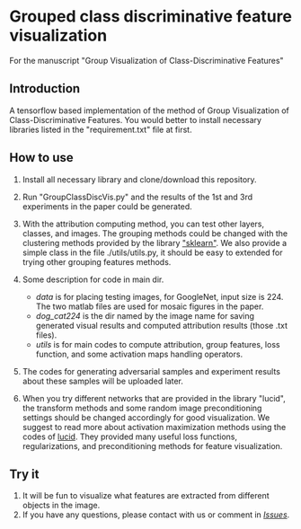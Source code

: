 # Grouped class discriminative feature visualization
For the manuscript "Group Visualization of Class-Discriminative Features"

## Introduction
A tensorflow based implementation of the method of Group Visualization of Class-Discriminative Features.
You would better to install necessary libraries listed in the "requirement.txt" file at first.

## How to use
1. Install all necessary library and clone/download this repository.

2. Run "GroupClassDiscVis.py" and the results of the 1st and 3rd experiments in the paper could be generated.

3. With the attribution computing method, you can test other layers, classes, and images. The grouping methods could be changed with the clustering methods provided by the library ["sklearn"](https://scikit-learn.org/stable/modules/clustering.html). We also provide a simple class in the file ./utils/utils.py, it should be easy to extended for trying other grouping features methods.

4. Some description for code in main dir. 
   * *data* is for placing testing images, for GoogleNet, input size is 224. The two matlab files are used for mosaic figures in the paper.
   * *dog_cat224* is the dir named by the image name for saving generated visual results and computed attribution results (those .txt files). 
   * *utils* is for main codes to compute attribution, group features, loss function, and some activation maps handling operators.

5. The codes for generating adversarial samples and experiment results about these samples will be uploaded later.

6. When you try different networks that are provided in the library "lucid", the transform methods and some random image preconditioning settings should be changed accordingly for good visualization. We suggest to read more about activation maximization methods using the codes of [lucid](https://github.com/tensorflow/lucid). They provided many useful loss functions, regularizations, and preconditioning methods for feature visualization.


## Try it
1. It will be fun to visualize what features are extracted from different objects in the image.
2. If you have any questions, please contact with us or comment in [*Issues*](https://github.com/GlowingHorse/class-discriminative-vis/issues).
